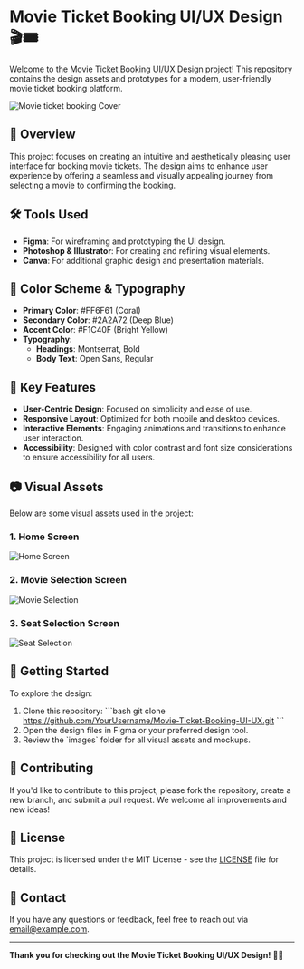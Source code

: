 
# Movie Ticket Booking UI/UX Design 🎬🎟️

Welcome to the Movie Ticket Booking UI/UX Design project! This repository contains the design assets and prototypes for a modern, user-friendly movie ticket booking platform.

![Movie ticket booking Cover](https://github.com/user-attachments/assets/f2f618f7-1206-402d-8ee4-20350d25d0c4)


## 🎨 Overview

This project focuses on creating an intuitive and aesthetically pleasing user interface for booking movie tickets. The design aims to enhance user experience by offering a seamless and visually appealing journey from selecting a movie to confirming the booking.

## 🛠️ Tools Used

- **Figma**: For wireframing and prototyping the UI design.
- **Photoshop & Illustrator**: For creating and refining visual elements.
- **Canva**: For additional graphic design and presentation materials.

## 🌈 Color Scheme & Typography

- **Primary Color**: #FF6F61 (Coral)
- **Secondary Color**: #2A2A72 (Deep Blue)
- **Accent Color**: #F1C40F (Bright Yellow)
- **Typography**: 
  - **Headings**: Montserrat, Bold
  - **Body Text**: Open Sans, Regular

## 🎯 Key Features

- **User-Centric Design**: Focused on simplicity and ease of use.
- **Responsive Layout**: Optimized for both mobile and desktop devices.
- **Interactive Elements**: Engaging animations and transitions to enhance user interaction.
- **Accessibility**: Designed with color contrast and font size considerations to ensure accessibility for all users.

## 📷 Visual Assets

Below are some visual assets used in the project:

### 1. **Home Screen**
   ![Home Screen](images/home-screen-mockup.png)

### 2. **Movie Selection Screen**
   ![Movie Selection](images/movie-selection-mockup.png)

### 3. **Seat Selection Screen**
   ![Seat Selection](images/seat-selection-mockup.png)

## 🚀 Getting Started

To explore the design:

1. Clone this repository:
   \`\`\`bash
   git clone https://github.com/YourUsername/Movie-Ticket-Booking-UI-UX.git
   \`\`\`
2. Open the design files in Figma or your preferred design tool.
3. Review the \`images\` folder for all visual assets and mockups.

## 👥 Contributing

If you'd like to contribute to this project, please fork the repository, create a new branch, and submit a pull request. We welcome all improvements and new ideas!

## 📄 License

This project is licensed under the MIT License - see the [LICENSE](LICENSE) file for details.

## 💬 Contact

If you have any questions or feedback, feel free to reach out via [email@example.com](mailto:email@example.com).

---

**Thank you for checking out the Movie Ticket Booking UI/UX Design!** 🎥🍿
